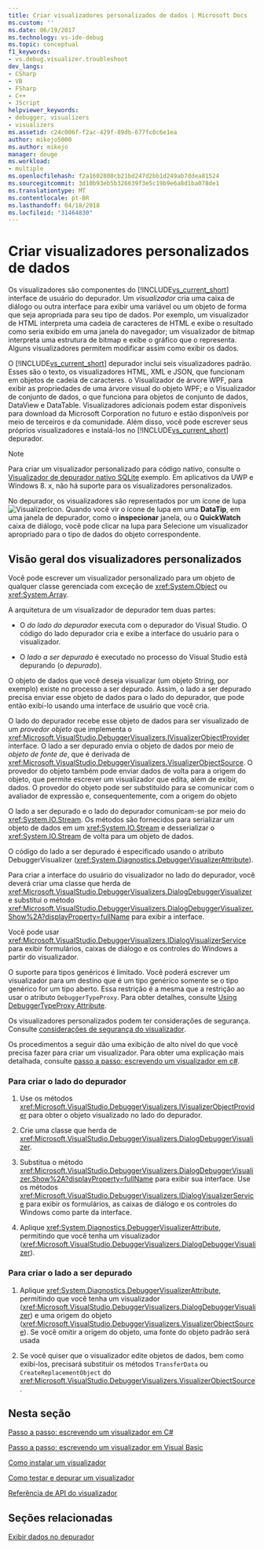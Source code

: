 ```yaml
---
title: Criar visualizadores personalizados de dados | Microsoft Docs
ms.custom: ''
ms.date: 06/19/2017
ms.technology: vs-ide-debug
ms.topic: conceptual
f1_keywords:
- vs.debug.visualizer.troubleshoot
dev_langs:
- CSharp
- VB
- FSharp
- C++
- JScript
helpviewer_keywords:
- debugger, visualizers
- visualizers
ms.assetid: c24c006f-f2ac-429f-89db-677fc0c6e1ea
author: mikejo5000
ms.author: mikejo
manager: douge
ms.workload:
- multiple
ms.openlocfilehash: f2a1602808cb21bd247d2bb1d249ab7ddea81524
ms.sourcegitcommit: 3d10b93eb5b326639f3e5c19b9e6a8d1ba078de1
ms.translationtype: MT
ms.contentlocale: pt-BR
ms.lasthandoff: 04/18/2018
ms.locfileid: "31464830"
---
```

# <a name="create-custom-visualizers-of-data"></a>Criar visualizadores personalizados de dados
 Os visualizadores são componentes do [!INCLUDE[vs_current_short](../code-quality/includes/vs_current_short_md.md)] interface de usuário do depurador. Um *visualizador* cria uma caixa de diálogo ou outra interface para exibir uma variável ou um objeto de forma que seja apropriada para seu tipo de dados. Por exemplo, um visualizador de HTML interpreta uma cadeia de caracteres de HTML e exibe o resultado como seria exibido em uma janela do navegador; um visualizador de bitmap interpreta uma estrutura de bitmap e exibe o gráfico que o representa. Alguns visualizadores permitem modificar assim como exibir os dados.

 O [!INCLUDE[vs_current_short](../code-quality/includes/vs_current_short_md.md)] depurador inclui seis visualizadores padrão. Esses são o texto, os visualizadores HTML, XML e JSON, que funcionam em objetos de cadeia de caracteres. o Visualizador de árvore WPF, para exibir as propriedades de uma árvore visual do objeto WPF; e o Visualizador de conjunto de dados, o que funciona para objetos de conjunto de dados, DataView e DataTable. Visualizadores adicionais podem estar disponíveis para download da Microsoft Corporation no futuro e estão disponíveis por meio de terceiros e da comunidade. Além disso, você pode escrever seus próprios visualizadores e instalá-los no [!INCLUDE[vs_current_short](../code-quality/includes/vs_current_short_md.md)] depurador.

 > [!NOTE]
 > Para criar um visualizador personalizado para código nativo, consulte o [Visualizador de depurador nativo SQLite](https://github.com/Microsoft/VSSDK-Extensibility-Samples/tree/master/SqliteVisualizer) exemplo. Em aplicativos da UWP e Windows 8. x, não há suporte para os visualizadores personalizados.

 No depurador, os visualizadores são representados por um ícone de lupa ![VisualizerIcon](../debugger/media/dbg-tips-visualizer-icon.png "ícone visualizador"). Quando você vir o ícone de lupa em uma **DataTip**, em uma janela de depurador, como o **inspecionar** janela, ou o **QuickWatch** caixa de diálogo, você pode clicar na lupa para Selecione um visualizador apropriado para o tipo de dados do objeto correspondente.

## <a name="overview-of-custom-visualizers"></a>Visão geral dos visualizadores personalizados

Você pode escrever um visualizador personalizado para um objeto de qualquer classe gerenciada com exceção de <xref:System.Object> ou <xref:System.Array>.  
  
 A arquitetura de um visualizador de depurador tem duas partes:  
  
-   O *do lado do depurador* executa com o depurador do Visual Studio. O código do lado depurador cria e exibe a interface do usuário para o visualizador.  
  
-   O *lado a ser depurado* é executado no processo do Visual Studio está depurando (o *depurado*).  
  
 O objeto de dados que você deseja visualizar (um objeto String, por exemplo) existe no processo a ser depurado. Assim, o lado a ser depurado precisa enviar esse objeto de dados para o lado do depurador, que pode então exibi-lo usando uma interface de usuário que você cria.  
  
 O lado do depurador recebe esse objeto de dados para ser visualizado de um *provedor objeto* que implementa o <xref:Microsoft.VisualStudio.DebuggerVisualizers.IVisualizerObjectProvider> interface. O lado a ser depurado envia o objeto de dados por meio de *objeto de fonte de*, que é derivada de <xref:Microsoft.VisualStudio.DebuggerVisualizers.VisualizerObjectSource>. O provedor do objeto também pode enviar dados de volta para a origem do objeto, que permite escrever um visualizador que edita, além de exibir, dados. O provedor do objeto pode ser substituído para se comunicar com o avaliador de expressão e, consequentemente, com a origem do objeto  
  
 O lado a ser depurado e o lado do depurador comunicam-se por meio do <xref:System.IO.Stream>. Os métodos são fornecidos para serializar um objeto de dados em um <xref:System.IO.Stream> e desserializar o <xref:System.IO.Stream> de volta para um objeto de dados.  
  
 O código do lado a ser depurado é especificado usando o atributo DebuggerVisualizer (<xref:System.Diagnostics.DebuggerVisualizerAttribute>).  
  
 Para criar a interface do usuário do visualizador no lado do depurador, você deverá criar uma classe que herda de <xref:Microsoft.VisualStudio.DebuggerVisualizers.DialogDebuggerVisualizer> e substitui o método <xref:Microsoft.VisualStudio.DebuggerVisualizers.DialogDebuggerVisualizer.Show%2A?displayProperty=fullName> para exibir a interface.  
  
 Você pode usar <xref:Microsoft.VisualStudio.DebuggerVisualizers.IDialogVisualizerService> para exibir formulários, caixas de diálogo e os controles do Windows a partir do visualizador.  
  
 O suporte para tipos genéricos é limitado. Você poderá escrever um visualizador para um destino que é um tipo genérico somente se o tipo genérico for um tipo aberto. Essa restrição é a mesma que a restrição ao usar o atributo `DebuggerTypeProxy`. Para obter detalhes, consulte [Using DebuggerTypeProxy Attribute](../debugger/using-debuggertypeproxy-attribute.md).  
  
 Os visualizadores personalizados podem ter considerações de segurança. Consulte [considerações de segurança do visualizador](../debugger/visualizer-security-considerations.md).  
  
 Os procedimentos a seguir dão uma exibição de alto nível do que você precisa fazer para criar um visualizador. Para obter uma explicação mais detalhada, consulte [passo a passo: escrevendo um visualizador em c#](../debugger/walkthrough-writing-a-visualizer-in-csharp.md).  
  
### <a name="to-create-the-debugger-side"></a>Para criar o lado do depurador  
  
1.  Use os métodos <xref:Microsoft.VisualStudio.DebuggerVisualizers.IVisualizerObjectProvider> para obter o objeto visualizado no lado do depurador.  
  
2.  Crie uma classe que herda de <xref:Microsoft.VisualStudio.DebuggerVisualizers.DialogDebuggerVisualizer>.  
  
3.  Substitua o método <xref:Microsoft.VisualStudio.DebuggerVisualizers.DialogDebuggerVisualizer.Show%2A?displayProperty=fullName> para exibir sua interface. Use os métodos <xref:Microsoft.VisualStudio.DebuggerVisualizers.IDialogVisualizerService> para exibir os formulários, as caixas de diálogo e os controles do Windows como parte da interface.  
  
4.  Aplique <xref:System.Diagnostics.DebuggerVisualizerAttribute>, permitindo que você tenha um visualizador (<xref:Microsoft.VisualStudio.DebuggerVisualizers.DialogDebuggerVisualizer>).  
  
### <a name="to-create-the-debuggee-side"></a>Para criar o lado a ser depurado  
  
1.  Aplique <xref:System.Diagnostics.DebuggerVisualizerAttribute>, permitindo que você tenha um visualizador (<xref:Microsoft.VisualStudio.DebuggerVisualizers.DialogDebuggerVisualizer>) e uma origem do objeto (<xref:Microsoft.VisualStudio.DebuggerVisualizers.VisualizerObjectSource>). Se você omitir a origem do objeto, uma fonte do objeto padrão será usada  
  
2.  Se você quiser que o visualizador edite objetos de dados, bem como exibi-los, precisará substituir os métodos `TransferData` ou `CreateReplacementObject` do <xref:Microsoft.VisualStudio.DebuggerVisualizers.VisualizerObjectSource>.   
  
## <a name="in-this-section"></a>Nesta seção
  
 [Passo a passo: escrevendo um visualizador em C#](../debugger/walkthrough-writing-a-visualizer-in-csharp.md)  

 [Passo a passo: escrevendo um visualizador em Visual Basic](../debugger/walkthrough-writing-a-visualizer-in-visual-basic.md)  
  
 [Como instalar um visualizador](../debugger/how-to-install-a-visualizer.md)  
  
 [Como testar e depurar um visualizador](../debugger/how-to-test-and-debug-a-visualizer.md)  
  
 [Referência de API do visualizador](../debugger/visualizer-api-reference.md)  
  
## <a name="related-sections"></a>Seções relacionadas  
 [Exibir dados no depurador](../debugger/viewing-data-in-the-debugger.md)